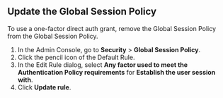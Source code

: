 ## Update the Global Session Policy

To use a one-factor direct auth grant, remove the Global Session Policy from the Global Session Policy.<!-- After phase 1, this may change -->

1. In the Admin Console, go to **Security** > **Global Session Policy**.
1. Click the pencil icon of the Default Rule.
1. In the Edit Rule dialog, select **Any factor used to meet the Authentication Policy requirements** for **Establish the user session with**.
1. Click **Update rule**.
